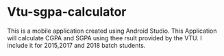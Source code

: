 # Vtu-sgpa-calculator
This is a mobile application created using Android Studio. This Application will calculate CGPA and SGPA using thee rsult provided by the VTU. I include it for 2015,2017 and 2018 batch students.
